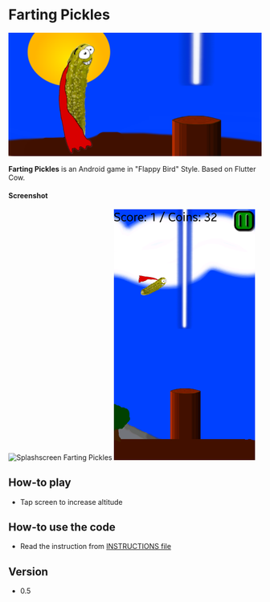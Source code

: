 Farting Pickles
======
![Banner](/graphics/funktionsgrafik.png)

**Farting Pickles** is an Android game in "Flappy Bird" Style. Based on Flutter Cow.


#### Screenshot
![Splashscreen Farting Pickles](/graphics/splash_web.png) ![Sceenshot Farting Pickles](/graphics/screenshots/Screenshot_2.png)


## How-to play
* Tap screen to increase altitude

## How-to use the code
* Read the instruction from [INSTRUCTIONS file](/INSTRUCTIONS.md)

## Version 
* 0.5
